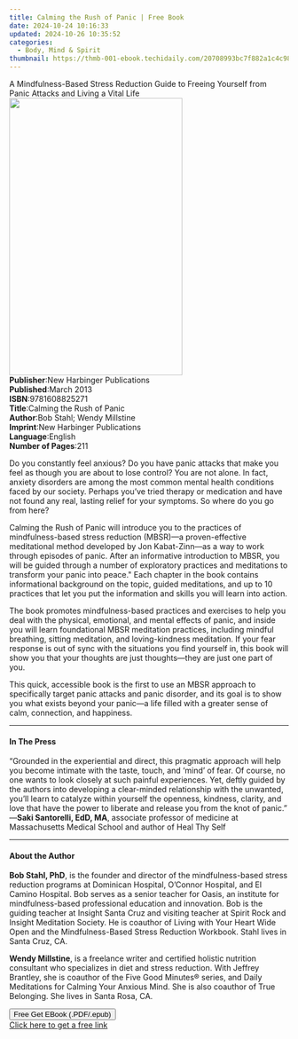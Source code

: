 ```yaml
---
title: Calming the Rush of Panic | Free Book
date: 2024-10-24 10:16:33
updated: 2024-10-26 10:35:52
categories:
  - Body, Mind & Spirit
thumbnail: https://thmb-001-ebook.techidaily.com/20708993bc7f882a1c4c98e739f418ac696ce4bc20b01aeca977a8e3dd4213cc.jpg
---
```

<main id="book-container">
  <div class="flex flex-col">
    <div class="book-brief flex-1 py-6 px-4 sm:p-6 md:py-10 md:px-8">
      <!-- brief-->
      <div class="book-brief-main">
        A Mindfulness-Based Stress Reduction Guide to Freeing Yourself from
        Panic Attacks and Living a Vital Life
      </div>
    </div>
    <div
      class="book-meta-info flex-1 grid gap-4 col-start-1 col-end-3 row-start-1 sm:mb-6 sm:grid-cols-4 lg:gap-6 lg:col-start-2 lg:row-end-6 lg:row-span-6 lg:mb-0"
    >
      <div
        class="book-meta-info-left place-content-center mt-4 p-4 text-sm leading-6 col-start-2 col-span-2 dark:text-slate-400"
      >
        <img
          class="w-full h-500 object-cover rounded-lg sm:h-255 sm:col-span-2 lg:col-span-full"
          src="https://img-001-ebook.techidaily.com/0d1f3d49dc74113eab1d298a56b8fe9db504da880f07db399f8a2a26524caa6e.jpg"
          alt=""
          width="312"
          height="500"
        />
      </div>
      <div
        class="book-meta-info-right mt-2 col-start-1 row-start-2 col-span-3 self-center"
      >
        <!-- meta data  -->
        <div class="flex flex-col px-4 md:px-8">
          <div class="flex-1">
            <strong>Publisher</strong>:<span class="px-2"
              >New Harbinger Publications</span
            >
          </div>
          <div class="flex-1">
            <strong>Published</strong>:<span class="px-2">March 2013</span>
          </div>
          <div class="flex-1">
            <strong>ISBN</strong>:<span class="px-2">9781608825271</span>
          </div>
          <div class="flex-1">
            <strong>Title</strong>:<span class="px-2"
              >Calming the Rush of Panic</span
            >
          </div>
          <div class="flex-1">
            <strong>Author</strong>:<span class="px-2"
              >Bob Stahl; Wendy Millstine</span
            >
          </div>
          <div class="flex-1">
            <strong>Imprint</strong>:<span class="px-2"
              >New Harbinger Publications</span
            >
          </div>
          <div class="flex-1">
            <strong>Language</strong>:<span class="px-2">English</span>
          </div>
          <div class="flex-1">
            <strong>Number of Pages</strong>:<span class="px-2">211</span>
          </div>
        </div>
      </div>
    </div>
    <div class="book-description flex-1 py-6 px-4 sm:p-6 md:py-10 md:px-8">
      <div class="book-description-main">
        <div accordion-content="" id="description">
          <p>
            Do you constantly feel anxious? Do you have panic attacks that make
            you feel as though you are about to lose control? You are not alone.
            In fact, anxiety disorders are among the most common mental health
            conditions faced by our society. Perhaps you’ve tried therapy or
            medication and have not found any real, lasting relief for your
            symptoms. So where do you go from here?
          </p>
          <p>
            Calming the Rush of Panic will introduce you to the practices of
            mindfulness-based stress reduction (MBSR)—a proven-effective
            meditational method developed by Jon Kabat-Zinn—as a way to work
            through episodes of panic. After an informative introduction to
            MBSR, you will be guided through a number of exploratory practices
            and meditations to transform your panic into peace." Each chapter in
            the book contains informational background on the topic, guided
            meditations, and up to 10 practices that let you put the information
            and skills you will learn into action.
          </p>
          <p>
            The book promotes mindfulness-based practices and exercises to help
            you deal with the physical, emotional, and mental effects of panic,
            and inside you will learn foundational MBSR meditation practices,
            including mindful breathing, sitting meditation, and loving-kindness
            meditation. If your fear response is out of sync with the situations
            you find yourself in, this book will show you that your thoughts are
            just thoughts—they are just one part of you.
          </p>
          <p>
            This quick, accessible book is the first to use an MBSR approach to
            specifically target panic attacks and panic disorder, and its goal
            is to show you what exists beyond your panic—a life filled with a
            greater sense of calm, connection, and happiness.
          </p>
        </div>
        <div class="accordion-fader"></div>
      </div>
    </div>
    <div class="book-excerpts flex-1 py-6 px-4 sm:p-6 md:py-10 md:px-8">
      <!-- excerpts-->
      <div class="book-excerpts-main">
        <hr />
        <h4 class="placeholder placeholder-heading">
          <span>In The Press</span>
        </h4>
        <p></p>
        <p>
          “Grounded in the experiential and direct, this pragmatic approach will
          help you become intimate with the taste, touch, and ‘mind’ of fear. Of
          course, no one wants to look closely at such painful experiences. Yet,
          deftly guided by the authors into developing a clear-minded
          relationship with the unwanted, you’ll learn to catalyze within
          yourself the openness, kindness, clarity, and love that have the power
          to liberate and release you from the knot of panic.”<br />—<strong
            >Saki Santorelli, EdD, MA</strong
          >, associate professor of medicine at Massachusetts Medical School and
          author of Heal Thy Self
        </p>
        <p></p>
      </div>
    </div>
    <div class="book-about-author flex-1 py-6 px-4 sm:p-6 md:py-10 md:px-8">
      <!-- about author-->
      <div class="book-main-author-main">
        <hr />
        <h4 class="placeholder placeholder-heading">
          <span>About the Author</span>
        </h4>
        <p></p>
        <p>
          <strong>Bob Stahl, PhD</strong>, is the founder and director of the
          mindfulness-based stress reduction programs at Dominican Hospital,
          O’Connor Hospital, and El Camino Hospital. Bob serves as a senior
          teacher for Oasis, an institute for mindfulness-based professional
          education and innovation. Bob is the guiding teacher at Insight Santa
          Cruz and visiting teacher at Spirit Rock and Insight Meditation
          Society. He is coauthor of Living with Your Heart Wide Open and the
          Mindfulness-Based Stress Reduction Workbook. Stahl lives in Santa
          Cruz, CA.
        </p>
        <p>
          <strong>Wendy Millstine</strong>, is a freelance writer and certified
          holistic nutrition consultant who specializes in diet and stress
          reduction. With Jeffrey Brantley, she is coauthor of the Five Good
          Minutes® series, and Daily Meditations for Calming Your Anxious Mind.
          She is also coauthor of True Belonging. She lives in Santa Rosa, CA.
        </p>
        <p></p>
      </div>
    </div>
    <div class="book-free-get flex-1 py-6 px-4 sm:p-6 md:py-10 md:px-8">
      <button
        id="btn-free-get"
        class="bg-blue-500 hover:bg-blue-700 text-white font-bold py-2 px-4 rounded"
      >
        Free Get EBook (.PDF/.epub)
      </button>
      <div id="countdown-display" class="px-2 text-lg mt-2"></div>
      <a
        id="free-link"
        class="hidden bg-blue-500 hover:bg-blue-700 text-white font-bold py-2 px-4 rounded"
        href="https://www.ebooks.com/en-us/book/1124454/calming-the-rush-of-panic/bob-stahl/"
        target="_blank"
        >Click here to get a free link</a
      >
    </div>
    <script>
      let countdownTime = 0;
      let countdownInterval = null;
      document
        .getElementById('btn-free-get')
        .addEventListener('click', startCountdown);
      function startCountdown() {
        countdownTime = new Date().getTime() + 60000 * 3;
        countdownInterval = setInterval(updateCountdown, 1000);
        document.getElementById('btn-free-get').disabled = true;
        document
          .getElementById('btn-free-get')
          .classList.add('bg-gray-500', 'cursor-not-allowed');
      }
      function updateCountdown() {
        let currentTime = new Date().getTime();
        let timeLeft = countdownTime - currentTime;
        let secondsLeft = Math.floor(timeLeft / 1000);
        document.getElementById('countdown-display').innerHTML =
          `Remaining time: ${secondsLeft} seconds.`;
        if (secondsLeft <= 0) {
          clearInterval(countdownInterval);
          document.getElementById('btn-free-get').classList.add('hidden');
          document.getElementById('free-link').classList.remove('hidden');
          document.getElementById('countdown-display').innerHTML = '';
        }
      }
    </script>
  </div>
</main>
